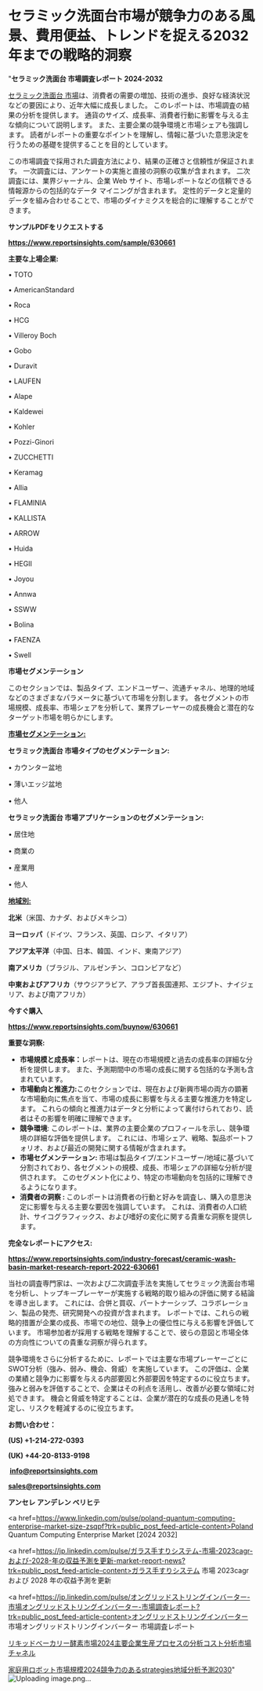 # セラミック洗面台市場が競争力のある風景、費用便益、トレンドを捉える2032年までの戦略的洞察

"<strong>セラミック洗面台 市場調査レポート 2024-2032</strong>

<a href=https://www.reportsinsights.com/sample/630661>セラミック洗面台 市場</a>は、消費者の需要の増加、技術の進歩、良好な経済状況などの要因により、近年大幅に成長しました。 このレポートは、市場調査の結果の分析を提供します。 通貨のサイズ、成長率、消費者行動に影響を与える主な傾向について説明します。 また、主要企業の競争環境と市場シェアも強調します。 読者がレポートの重要なポイントを理解し、情報に基づいた意思決定を行うための基礎を提供することを目的としています。

この市場調査で採用された調査方法により、結果の正確さと信頼性が保証されます。 一次調査には、アンケートの実施と直接の洞察の収集が含まれます。 二次調査には、業界ジャーナル、企業 Web サイト、市場レポートなどの信頼できる情報源からの包括的なデータ マイニングが含まれます。 定性的データと定量的データを組み合わせることで、市場のダイナミクスを総合的に理解することができます。

<strong><b>サンプルPDFをリクエストする</b></strong>

<a href=https://www.reportsinsights.com/sample/630661><strong><u>https://www.reportsinsights.com/sample/630661</u></strong></a>

<strong>主要な上場企業:</strong>

• TOTO

• AmericanStandard

• Roca

• HCG

• Villeroy Boch

• Gobo

• Duravit

• LAUFEN

• Alape

• Kaldewei

• Kohler

• Pozzi-Ginori

• ZUCCHETTI

• Keramag

• Allia

• FLAMINIA

• KALLISTA

• ARROW

• Huida

• HEGII

• Joyou

• Annwa

• SSWW

• Bolina

• FAENZA

• Swell

<strong>市場セグメンテーション</strong>

このセクションでは、製品タイプ、エンドユーザー、流通チャネル、地理的地域などのさまざまなパラメータに基づいて市場を分割します。 各セグメントの市場規模、成長率、市場シェアを分析して、業界プレーヤーの成長機会と潜在的なターゲット市場を明らかにします。

<strong><u>市場セグメンテーション</u></strong><strong><u>:</u></strong>

<strong>セラミック洗面台 市場タイプのセグメンテーション:</strong>

• カウンター盆地

• 薄いエッジ盆地

• 他人

<strong>セラミック洗面台 市場アプリケーションのセグメンテーション:</strong>

• 居住地

• 商業の

• 産業用

• 他人

<strong><u>地域別</u></strong><strong><u>:</u></strong>

<strong>北米</strong>（米国、カナダ、およびメキシコ）

<strong>ヨーロッパ</strong>（ドイツ、フランス、英国、ロシア、イタリア）

<strong>アジア太平洋</strong>（中国、日本、韓国、インド、東南アジア）

<strong>南アメリカ</strong>（ブラジル、アルゼンチン、コロンビアなど）

<strong>中東およびアフリカ</strong>（サウジアラビア、アラブ首長国連邦、エジプト、ナイジェリア、および南アフリカ）

<strong>今すぐ購入</strong>

<a href=https://www.reportsinsights.com/buynow/630661><strong><u>https://www.reportsinsights.com/buynow/630661</u></strong></a>

<strong>重要な洞察:</strong>
<ul>
  <li><strong>市場規模と成長率：</strong>レポートは、現在の市場規模と過去の成長率の詳細な分析を提供します。 また、予測期間中の市場の成長に関する包括的な予測も含まれています。</li>
  <li><strong>市場動向と推進力:</strong>このセクションでは、現在および新興市場の両方の顕著な市場動向に焦点を当て、市場の成長に影響を与える主要な推進力を特定します。 これらの傾向と推進力はデータと分析によって裏付けられており、読者はその影響を明確に理解できます。</li>
  <li><strong>競争環境</strong>: このレポートは、業界の主要企業のプロフィールを示し、競争環境の詳細な評価を提供します。 これには、市場シェア、戦略、製品ポートフォリオ、および最近の開発に関する情報が含まれます。</li>
  <li><strong>市場セグメンテーション: </strong>市場は製品タイプ/エンドユーザー/地域に基づいて分割されており、各セグメントの規模、成長、市場シェアの詳細な分析が提供されます。 このセグメント化により、特定の市場動向を包括的に理解できるようになります。</li>
  <li><strong>消費者の洞察 : </strong>このレポートは消費者の行動と好みを調査し、購入の意思決定に影響を与える主要な要因を強調しています。 これは、消費者の人口統計、サイコグラフィックス、および嗜好の変化に関する貴重な洞察を提供します。</li>
</ul>
<strong>完全なレポートにアクセス:</strong>

<a href=https://www.reportsinsights.com/industry-forecast/ceramic-wash-basin-market-research-report-2022-630661><strong><u><b>https://www.reportsinsights.com/industry-forecast/ceramic-wash-basin-market-research-report-2022-630661</b></u></strong></a>

当社の調査専門家は、一次および二次調査手法を実施してセラミック洗面台市場を分析し、トップキープレーヤーが実施する戦略的取り組みの評価に関する結論を導き出します。 これには、合併と買収、パートナーシップ、コラボレーション、製品の発売、研究開発への投資が含まれます。 レポートでは、これらの戦略的措置が企業の成長、市場での地位、競争上の優位性に与える影響を評価しています。 市場参加者が採用する戦略を理解することで、彼らの意図と市場全体の方向性についての貴重な洞察が得られます。

競争環境をさらに分析するために、レポートでは主要な市場プレーヤーごとにSWOT分析（強み、弱み、機会、脅威）を実施しています。 この評価は、企業の業績と競争力に影響を与える内部要因と外部要因を特定するのに役立ちます。 強みと弱みを評価することで、企業はその利点を活用し、改善が必要な領域に対処できます。 機会と脅威を特定することは、企業が潜在的な成長の見通しを特定し、リスクを軽減するのに役立ちます。

<strong>お問い合わせ：</strong>

<strong>(US) +1-214-272-0393</strong>

<strong>(UK) +44-20-8133-9198</strong>

<strong> </strong><a href=info@reportsinsights.com><strong><u>info@reportsinsights.com</u></strong></a>

<a href=sales@reportsinsights.com><strong><u>sales@reportsinsights.com</u></strong></a>

<strong>アンセレ アンデレン ベリヒテ</strong>

<a href=https://www.linkedin.com/pulse/poland-quantum-computing-enterprise-market-size-zsqpf?trk=public_post_feed-article-content>Poland Quantum Computing Enterprise Market [2024 2032]</a>

<a href=https://jp.linkedin.com/pulse/ガラス手すりシステム-市場-2023cagr-および-2028-年の収益予測を更新-market-report-news?trk=public_post_feed-article-content>ガラス手すりシステム 市場 2023cagr および 2028 年の収益予測を更新</a>

<a href=https://jp.linkedin.com/pulse/オングリッドストリングインバーター-市場オングリッドストリングインバーター-市場調査レポート?trk=public_post_feed-article-content>オングリッドストリングインバーター 市場オングリッドストリングインバーター 市場調査レポート</a>

<a href=https://www.linkedin.com/pulse/リキッドベーカリー酵素市場2024主要企業生産プロセスの分析コスト分析市場チャネル-reports-insights-expert-yqakf/>リキッドベーカリー酵素市場2024主要企業生産プロセスの分析コスト分析市場チャネル</a>

<a href=https://www.linkedin.com/pulse/家庭用ロボット市場規模2024競争力のあるstrategies地域分析予測2030-reports-insights-expert-sopwf/>家庭用ロボット市場規模2024競争力のあるstrategies地域分析予測2030</a>"
![Uploading image.png…]()
